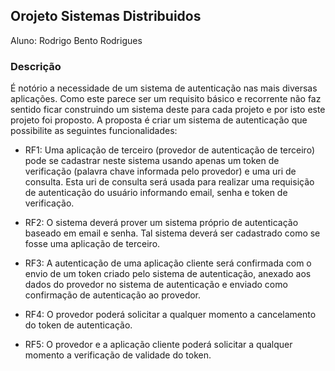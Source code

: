 ## Orojeto Sistemas Distribuidos

Aluno: Rodrigo Bento Rodrigues

### Descrição

 É notório a necessidade de um sistema de autenticação nas mais diversas aplicações. Como este parece ser um requisito básico e recorrente não faz sentido ficar construindo um sistema deste para cada projeto e por isto este projeto foi proposto. A proposta é criar um sistema de autenticação que possibilite as seguintes funcionalidades:

- RF1: Uma aplicação de terceiro (provedor de autenticação de terceiro) pode se cadastrar neste sistema usando apenas um token de verificação (palavra chave informada pelo provedor) e uma uri de consulta. Esta uri de consulta será usada para realizar uma requisição de autenticação do usuário informando email, senha e token de verificação. 

- RF2: O sistema deverá prover um sistema próprio de autenticação baseado em email e senha. Tal sistema deverá ser cadastrado como se fosse uma aplicação de terceiro.

- RF3: A autenticação de uma aplicação cliente será confirmada com o envio de um token criado pelo sistema de autenticação, anexado aos dados do provedor no sistema de autenticação e enviado como confirmação de autenticação ao provedor.

- RF4: O provedor poderá solicitar a qualquer momento a cancelamento do token de autenticação.

- RF5: O provedor e a aplicação cliente poderá solicitar a qualquer momento a verificação de validade do token.



  

